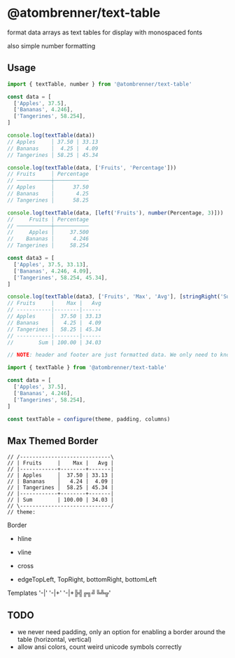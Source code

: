 # @atombrenner/text-table

format data arrays as text tables for display with monospaced fonts

also simple number formatting

## Usage

```typescript
import { textTable, number } from '@atombrenner/text-table'

const data = [
  ['Apples', 37.5],
  ['Bananas', 4.246],
  ['Tangerines', 58.254],
]

console.log(textTable(data))
// Apples     │ 37.50 | 33.13
// Bananas    │  4.25 |  4.09
// Tangerines │ 58.25 | 45.34

console.log(textTable(data, ['Fruits', 'Percentage']))
// Fruits     │ Percentage
// ───────────┼───────────
// Apples     │      37.50
// Bananas    │       4.25
// Tangerines │      58.25

console.log(textTable(data, [left('Fruits'), number(Percentage, 3)]))
//     Fruits │ Percentage
// ───────────┼───────────
//     Apples │     37.500
//    Bananas │      4.246
// Tangerines │     58.254

const data3 = [
  ['Apples', 37.5, 33.13],
  ['Bananas', 4.246, 4.09],
  ['Tangerines', 58.254, 45.34],
]

console.log(textTable(data3, ['Fruits', 'Max', 'Avg'], [stringRight('Sum'), 100, 34.03]))
// Fruits     |    Max |   Avg
// -----------|--------|------
// Apples     │  37.50 | 33.13
// Bananas    │   4.25 |  4.09
// Tangerines │  58.25 | 45.34
// -----------|--------|------
//        Sum | 100.00 | 34.03

// NOTE: header and footer are just formatted data. We only need to know if we want to display separator
```

```typescript
import { textTable } from '@atombrenner/text-table'

const data = [
  ['Apples', 37.5],
  ['Bananas', 4.246],
  ['Tangerines', 58.254],
]

const textTable = configure(theme, padding, columns)
```

## Max Themed Border

```
// /-----------------------------\
// | Fruits     |    Max |   Avg |
// |------------+--------+-------|
// | Apples     │  37.50 | 33.13 |
// | Bananas    │   4.24 |  4.09 |
// | Tangerines │  58.25 | 45.34 |
// |------------+--------+-------|
// | Sum        | 100.00 | 34.03 |
// \-----------------------------/
// theme:
```

Border

- hline
- vline
- cross

- edgeTopLeft, TopRight, bottomRight, bottomLeft

Templates
'-|'
'-|+'
'-|+╠╣╔╗╝╚╩╦'

## TODO

- we never need padding, only an option for enabling a border around the table (horizontal, vertical)
- allow ansi colors, count weird unicode symbols correctly
